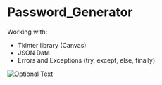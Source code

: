 # Password_Generator

Working with:
- Tkinter library (Canvas)
- JSON Data
- Errors and Exceptions (try, except, else, finally)

![Optional Text](../photo/password_gen.png)
